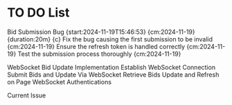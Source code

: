 # TO DO List
Bid Submission Bug {start:2024-11-19T15:46:53} {cm:2024-11-19} {duration:20m} {c}
    Fix the bug causing the first submission to be invalid {cm:2024-11-19}
    Ensure the refresh token is handled correctly {cm:2024-11-19}
    Test the submission process thoroughly {cm:2024-11-19}

WebSocket Bid Update Implementation
    Establish WebSocket Connection
    Submit Bids and Update Via WebSocket
    Retrieve Bids Update and Refresh on Page
    WebSocket Authentications

Current Issue


